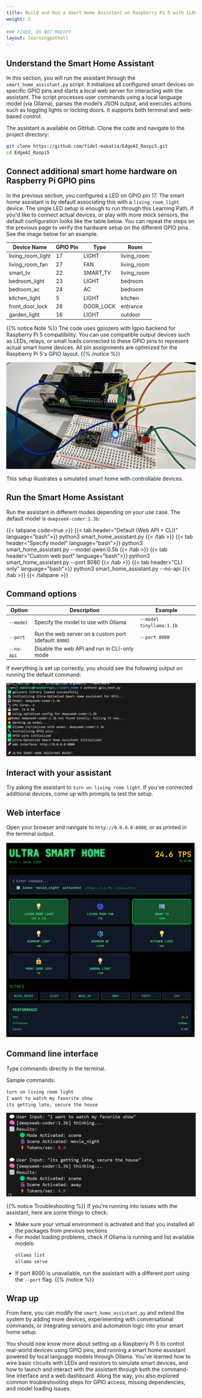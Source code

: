 ```yaml
---
title: Build and Run a Smart Home Assistant on Raspberry Pi 5 with LLMs
weight: 5

### FIXED, DO NOT MODIFY
layout: learningpathall
---
```

## Understand the Smart Home Assistant

In this section, you will run the assistant through the `smart_home_assistant.py` script. It initializes all configured smart devices on specific GPIO pins and starts a local web server for interacting with the assistant. The script processes user commands using a local language model (via Ollama), parses the model’s JSON output, and executes actions such as toggling lights or locking doors. It supports both terminal and web-based control.

The assistant is available on GitHub. Clone the code and navigate to the project directory:

```bash
git clone https://github.com/fidel-makatia/EdgeAI_Raspi5.git
cd EdgeAI_Raspi5
```

## Connect additional smart home hardware on Raspberry Pi GPIO pins

In the previous section, you configured a LED on GPIO pin 17. The smart home assistant is by default associating this with a `living_room_light` device. The single LED setup is enough to run through this Learning Path. If you'd like to connect actual devices, or play with more mock sensors, the default configuration looks like the table below. You can repeat the steps on the previous page to verify the hardware setup on the different GPIO pins. See the image below for an example.

| Device Name       | GPIO Pin | Type      | Room        |
| ----------------- | -------- | --------- | ----------- |
| living_room_light | 17       | LIGHT     | living_room |
| living_room_fan   | 27       | FAN       | living_room |
| smart_tv          | 22       | SMART_TV  | living_room |
| bedroom_light     | 23       | LIGHT     | bedroom     |
| bedroom_ac        | 24       | AC        | bedroom     |
| kitchen_light     | 5        | LIGHT     | kitchen     |
| front_door_lock   | 26       | DOOR_LOCK | entrance    |
| garden_light      | 16       | LIGHT     | outdoor     |

{{% notice Note %}}
The code uses gpiozero with lgpio backend for Raspberry Pi 5 compatibility. You can use compatible output devices such as LEDs, relays, or small loads connected to these GPIO pins to represent actual smart home devices. All pin assignments are optimized for the Raspberry Pi 5's GPIO layout.
{{% /notice %}}

![Raspberry Pi 5 connected to a breadboard with LEDs, push button, and sensor module alt-text#center](hardware.jpeg "Setup that includes a blue LED (mapped to Living Room Light on GPIO 17), a red LED, push button, and a sensor module.")

This setup illustrates a simulated smart home with controllable devices.

## Run the Smart Home Assistant

Run the assistant in different modes depending on your use case. The default model is `deepseek-coder:1.3b`:

{{< tabpane code=true >}}
{{< tab header="Default (Web API + CLI)" language="bash">}}
python3 smart_home_assistant.py
{{< /tab >}}
{{< tab header="Specify model" language="bash">}}
python3 smart_home_assistant.py --model qwen:0.5b
{{< /tab >}}
{{< tab header="Custom web port" language="bash">}}
python3 smart_home_assistant.py --port 8080
{{< /tab >}}
{{< tab header="CLI only" language="bash">}}
python3 smart_home_assistant.py --no-api
{{< /tab >}}
{{< /tabpane >}}

## Command options

| Option            | Description                                                                                       | Example                                    |
|------------------|---------------------------------------------------------------------------------------------------|--------------------------------------------|
| `--model`         | Specify the model to use with Ollama             | `--model tinyllama:1.1b`                   |
| `--port`          | Run the web server on a custom port (default: `8000`)                                            | `--port 8080`                              |
| `--no-api`        | Disable the web API and run in CLI-only mode

If everything is set up correctly, you should see the following output on running the default command:

![Terminal running smart_home_assistant.py showing default web API and CLI output alt-text#center](cmd.png "Running the code in default mode")

## Interact with your assistant

Try asking the assistant to `turn on living room light`. If you've connected additional devices, come up with prompts to test the setup.

## Web interface

Open your browser and navigate to `http://0.0.0.0:8000`, or as printed in the terminal output.

![Web interface of the smart home assistant showing device control through LLM commands alt-text#center](UI3.png "Interacting with the LLM through the web interface")


## Command line interface

Type commands directly in the terminal.

Sample commands:

```bash
turn on living room light
I want to watch my favorite show
its getting late, secure the house
```

![Terminal interaction with the smart home assistant showing LLM responses to user commands alt-text#center](gemma2.png "Interacting with deepseek-coder:1.3b")

{{% notice Troubleshooting %}}
If you're running into issues with the assistant, here are some things to check:
- Make sure your virtual environment is activated and that you installed all the packages from previous sections
- For model loading problems, check if Ollama is running and list available models:
  ```bash
  ollama list
  ollama serve
  ```
- If port 8000 is unavailable, run the assistant with a different port using the `--port` flag.
{{% /notice %}}

## Wrap up

From here, you can modify the `smart_home_assistant.py` and extend the system by adding more devices, experimenting with conversational commands, or integrating sensors and automation logic into your smart home setup.

You should now know more about setting up a Raspberry Pi 5 to control real-world devices using GPIO pins, and running a smart home assistant powered by local language models through Ollama. You’ve learned how to wire basic circuits with LEDs and resistors to simulate smart devices, and how to launch and interact with the assistant through both the command-line interface and a web dashboard. Along the way, you also explored common troubleshooting steps for GPIO access, missing dependencies, and model loading issues.
